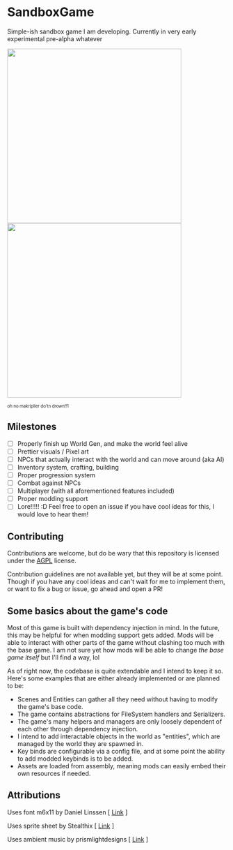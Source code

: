 # SandboxGame
Simple-ish sandbox game I am developing. Currently in very early experimental pre-alpha whatever

<img src="https://github.com/Naamloos/SandboxGame/assets/12187179/e2af17b8-a0e2-4499-ae5e-601752801b0a" width="400"/>
<img src="https://github.com/Naamloos/SandboxGame/assets/12187179/015470c6-9fc3-419d-b46b-8c6b417d6f86" width="400"/>


<sup><sub>oh no makriplier do'tn drown!!1</sub></sup>

## Milestones
- [ ] Properly finish up World Gen, and make the world feel alive
- [ ] Prettier visuals / Pixel art
- [ ] NPCs that actually interact with the world and can move around (aka AI)
- [ ] Inventory system, crafting, building
- [ ] Proper progression system
- [ ] Combat against NPCs
- [ ] Multiplayer (with all aforementioned features included)
- [ ] Proper modding support
- [ ] Lore!!!!! :D
Feel free to open an issue if you have cool ideas for this, I would love to hear them!

## Contributing
Contributions are welcome, but do be wary that this repository is licensed under the [AGPL](https://github.com/Naamloos/SandboxGame/blob/master/LICENSE) license.

Contribution guidelines are not available yet, but they will be at some point. Though if you have any cool ideas and can't wait for me to implement them, or want to fix a bug or issue, go ahead and open a PR!

## Some basics about the game's code
Most of this game is built with dependency injection in mind. In the future, this may be helpful for when modding support gets added. Mods will be able to interact with other parts of the game without clashing too much with the base game. I am not sure yet how mods will be able to change _the base game itself_ but I'll find a way, lol

As of right now, the codebase is quite extendable and I intend to keep it so. Here's some examples that are either already implemented or are planned to be:

- Scenes and Entities can gather all they need without having to modify the game's base code.
- The game contains abstractions for FileSystem handlers and Serializers.
- The game's many helpers and managers are only loosely dependent of each other through dependency injection.
- I intend to add interactable objects in the world as "entities", which are managed by the world they are spawned in.
- Key binds are configurable via a config file, and at some point the ability to add modded keybinds is to be added.
- Assets are loaded from assembly, meaning mods can easily embed their own resources if needed.

## Attributions
Uses font m6x11 by Daniel Linssen [ [Link](https://managore.itch.io/m6x11) ]

Uses sprite sheet by Stealthix [ [Link](https://stealthix.itch.io/rpg-nature-tileset) ]

Uses ambient music by prismlightdesigns [ [Link](https://prismlightdesigns.itch.io/syntheticambiencevol1) ]
